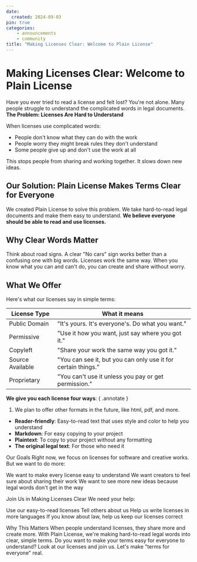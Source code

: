 ```yaml
---
date:
  created: 2024-09-03
pin: true
categories:
    - announcements
    - community
title: "Making Licenses Clear: Welcome to Plain License"
---
```


# Making Licenses Clear: Welcome to Plain License

Have you ever tried to read a license and felt lost? You're not alone. Many people struggle to understand the complicated words in legal documents. **The Problem: Licenses Are Hard to Understand**

When licenses use complicated words:

- People don't know what they can do with the work
- People worry they might break rules they don't understand
- Some people give up and don't use the work at all

This stops people from sharing and working together. It slows down new ideas.

## Our Solution: Plain License Makes Terms Clear for Everyone

We created Plain License to solve this problem. We take hard-to-read legal documents and make them easy to understand. **We believe everyone should be able to read and use licenses.**

## Why Clear Words Matter

Think about road signs. A clear "No cars" sign works better than a confusing one with big words. Licenses work the same way. When you know what you can and can't do, you can create and share without worry.

## What We Offer

Here's what our licenses say in simple terms:

| License Type | What it means |
|--------------|---------------|
| Public Domain | "It's yours. It's everyone's. Do what you want." |
| Permissive | "Use it how you want, just say where you got it." |
| Copyleft | "Share your work the same way you got it." |
| Source Available | "You can see it, but you can only use it for certain things." |
| Proprietary | "You can't use it unless you pay or get permission." |

**We give you each license four ways**: { .annotate }
1. We plan to offer other formats in the future, like html, pdf, and more.

- **Reader-friendly**: Easy-to-read text that uses style and color to help you understand
- **Markdown**: For easy copying to your project
- **Plaintext**: To copy to your project without any formatting
- **The original legal text**: For those who need it

Our Goals
Right now, we focus on licenses for software and creative works. But we want to do more:

We want to make every license easy to understand
We want creators to feel sure about sharing their work
We want to see more new ideas because legal words don't get in the way

Join Us in Making Licenses Clear
We need your help:

Use our easy-to-read licenses
Tell others about us
Help us write licenses in more languages
If you know about law, help us keep our licenses correct

Why This Matters
When people understand licenses, they share more and create more. With Plain License, we're making hard-to-read legal words into clear, simple terms.
Do you want to make your terms easy for everyone to understand? Look at our licenses and join us. Let's make "terms for everyone" real.
